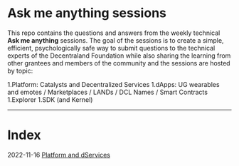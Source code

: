 # Ask me anything sessions 

This repo contains the questions and answers from the weekly technical **Ask me anything** sessions. 
The goal of the sessions is to create a simple, efficient, psychologically safe way to submit questions to the technical experts of the Decentraland Foundation while also sharing the learning from other grantees and members of the community and the sessions are hosted by topic: 

1.Platform: Catalysts and Decentralized Services
1.dApps: UG wearables and emotes / Marketplaces / LANDs / DCL Names / Smart Contracts
1.Explorer
1.SDK (and Kernel)

---
# Index 

2022-11-16 [Platform and dServices](sessions/2022-11-16.md) 






